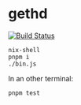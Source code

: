 # gethd

[![Build Status](https://travis-ci.org/enumatech/gethd.svg?branch=master)](https://travis-ci.org/enumatech/gethd)

```
nix-shell
pnpm i
./bin.js
```

In an other terminal:

```
pnpm test
```
